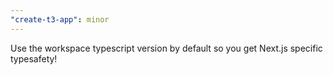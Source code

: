 ```yaml
---
"create-t3-app": minor
---
```


Use the workspace typescript version by default so you get Next.js specific typesafety!
